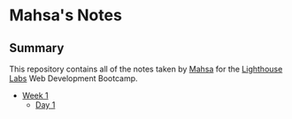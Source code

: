 # Mahsa's Notes

## Summary 

This repository contains all of the notes taken by [Mahsa](https://github.com/Mahsa1990a) for the [Lighthouse Labs](https://www.lighthouselabs.ca/) Web Development Bootcamp.


* [Week 1](/Week_1)
  * [Day 1](/Week_1/Day_1)